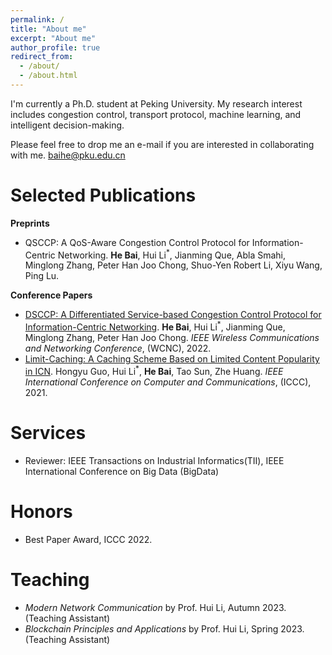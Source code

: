 ```yaml
---
permalink: /
title: "About me"
excerpt: "About me"
author_profile: true
redirect_from: 
  - /about/
  - /about.html
---
```


I'm currently a Ph.D. student at Peking University. My research interest includes congestion control, transport protocol, machine learning, and intelligent decision-making.

Please feel free to drop me an e-mail if you are interested in collaborating with me.
baihe@pku.edu.cn

Selected Publications
============
**Preprints**

- QSCCP: A QoS-Aware Congestion Control Protocol for Information-Centric Networking. **He Bai**, Hui Li<sup>\*</sup>, Jianming Que, Abla Smahi, Minglong Zhang, Peter Han Joo Chong, Shuo-Yen Robert Li, Xiyu Wang, Ping Lu.

**Conference Papers**

- [DSCCP: A Differentiated Service-based Congestion Control Protocol for Information-Centric Networking](https://ieeexplore.ieee.org/abstract/document/9771825/). **He Bai**, Hui Li<sup>\*</sup>, Jianming Que, Minglong Zhang, Peter Han Joo Chong. *IEEE Wireless Communications and Networking Conference*, (WCNC), 2022.
- [Limit-Caching: A Caching Scheme Based on Limited Content Popularity in ICN](https://ieeexplore.ieee.org/abstract/document/9674587/). Hongyu Guo, Hui Li<sup>\*</sup>, **He Bai**, Tao Sun, Zhe Huang. *IEEE International Conference on Computer and Communications*, (ICCC), 2021.

Services
============
- Reviewer: IEEE Transactions on Industrial Informatics(TII), IEEE International Conference on Big Data (BigData)

Honors
============
- Best Paper Award, ICCC 2022.

Teaching
============
- *Modern Network Communication* by Prof. Hui Li, Autumn 2023. (Teaching Assistant)
- *Blockchain Principles and Applications* by Prof. Hui Li, Spring 2023. (Teaching Assistant)
